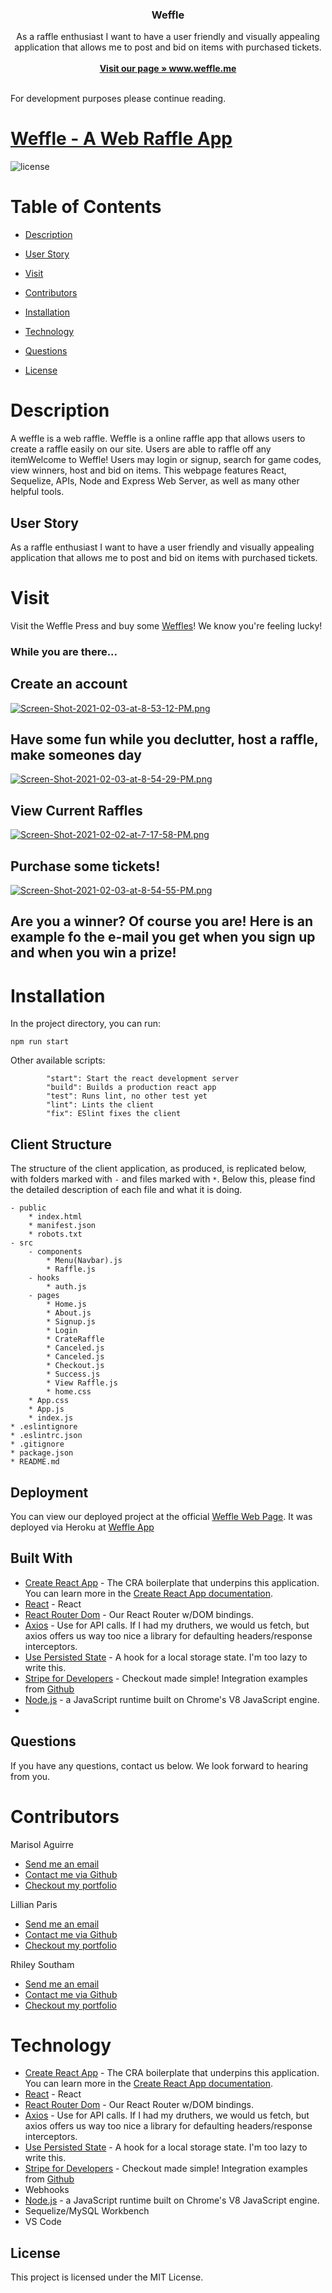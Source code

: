 
<p align="center">
<i class="fas fa-globe-americas"></i>

  <h3 align="center"><strong> Weffle</strong></h3>

  <p align="center">
      As a raffle enthusiast I want to have a user friendly and visually appealing application that allows me to post and bid on items with purchased tickets.
    <br />
    <br />
    <a href="www.weffle.me"><strong>Visit our page » www.weffle.me</strong></a>
    <br />
    <br />
   
</p>
</p>

For development purposes please continue reading.

# [Weffle - A Web Raffle App](www.weffle.me)

  ![license](https://img.shields.io/badge/License-MIT-green.svg)

# Table of Contents
    
* [Description](#description)

* [User Story](#usersory)
    
* [Visit](#visit)
    
* [Contributors](#contributors)
    
* [Installation](#installation)

* [Technology](#technology)
    
* [Questions](#questions)

* [License](#license)

# Description 
A weffle is a web raffle. Weffle is a online raffle app that allows users to create a raffle easily on our site. Users are able to raffle off any itemWelcome to Weffle! Users may login or signup, search for game codes, view winners, host and bid on items. This webpage features React, Sequelize, APIs, Node and Express Web Server, as well as many other helpful tools. 

## User Story

As a raffle enthusiast I want to have a user friendly and visually appealing application that allows me to post and bid on items with purchased tickets. 

# Visit 
Visit the Weffle Press and buy some [Weffles](www.weffle.me)! We know you're feeling lucky!

### While you are there...

## Create an account

[![Screen-Shot-2021-02-03-at-8-53-12-PM.png](https://i.postimg.cc/k4wmhzyH/Screen-Shot-2021-02-03-at-8-53-12-PM.png)](https://postimg.cc/5YHTXPT5)

## Have some fun while you declutter, host a raffle, make someones day 
[![Screen-Shot-2021-02-03-at-8-54-29-PM.png](https://i.postimg.cc/TPVGnp5f/Screen-Shot-2021-02-03-at-8-54-29-PM.png)](https://postimg.cc/94QvhXBn)

## View Current Raffles

[![Screen-Shot-2021-02-02-at-7-17-58-PM.png](https://i.postimg.cc/43B2Cgrp/Screen-Shot-2021-02-02-at-7-17-58-PM.png)](https://postimg.cc/8FfmWqkC)

## Purchase some tickets! 

[![Screen-Shot-2021-02-03-at-8-54-55-PM.png](https://i.postimg.cc/zBqN78TW/Screen-Shot-2021-02-03-at-8-54-55-PM.png)](https://postimg.cc/zL24XmtX)

## Are you a winner? Of course you are! Here is an example fo the e-mail you get when you sign up and when you win a prize!




# Installation

In the project directory, you can run:

```
npm run start
```

Other available scripts:
```
        "start": Start the react development server
        "build": Builds a production react app
        "test": Runs lint, no other test yet
        "lint": Lints the client
        "fix": ESlint fixes the client
```

## Client Structure

The structure of the client application, as produced, is replicated below, with folders marked with ```-``` and files marked with ```*```. Below this, please find the detailed description of each file and what it is doing. 

```
- public
    * index.html
    * manifest.json
    * robots.txt
- src
    - components
        * Menu(Navbar).js
        * Raffle.js
    - hooks
        * auth.js
    - pages
        * Home.js
        * About.js
        * Signup.js
        * Login
        * CrateRaffle
        * Canceled.js
        * Canceled.js
        * Checkout.js
        * Success.js
        * View Raffle.js
        * home.css
    * App.css
    * App.js
    * index.js
* .eslintignore 
* .eslintrc.json
* .gitignore
* package.json
* README.md
```

## Deployment

You can view our deployed project at the official [Weffle Web Page](http://www.weffle.me/). It was  deployed via Heroku at [Weffle App](https://weffle.herokuapp.com/)

## Built With

* [Create React App](https://create-react-app.dev/) - The CRA boilerplate that underpins this application.  You can learn more in the [Create React App documentation](https://facebook.github.io/create-react-app/docs/getting-started).
* [React](https://reactjs.org/) - React
* [React Router Dom](https://www.npmjs.com/package/react-router-dom) - Our React Router w/DOM bindings.
* [Axios](https://www.npmjs.com/package/axios) -  Use for API calls. If I had my druthers, we would us fetch, but axios offers us way too nice a library for defaulting headers/response interceptors.
* [Use Persisted State](https://www.npmjs.com/package/use-persisted-state) - A hook for a local storage state. I'm too lazy to write this.
* [Stripe for Developers](https://stripe.com/) - Checkout made simple! Integration examples from [Github](https://github.com/stripe-samples)
* [Node.js](https://nodejs.org/en/) - a JavaScript runtime built on Chrome's V8 JavaScript engine.
* 

## Questions 
 If you have any questions, contact us below. We look forward to hearing from you.
  

# Contributors
Marisol Aguirre
* [Send me an email](mailto:soulaguirre@gmail.com)
* [Contact me via Github](https://github.com/solaguirre)
* [Checkout my portfolio]()

Lillian Paris
* [Send me an email](mailto:lillian.paris529@gmail.com)
* [Contact me via Github](https://github.com/lillianparis)
* [Checkout my portfolio]()

Rhiley Southam
* [Send me an email](mailto:orhiley90@yahoo.com)
* [Contact me via Github](https://github.com/orhiley90 )
* [Checkout my portfolio]()


# Technology

* [Create React App](https://create-react-app.dev/) - The CRA boilerplate that underpins this application.  You can learn more in the [Create React App documentation](https://facebook.github.io/create-react-app/docs/getting-started).
* [React](https://reactjs.org/) - React
* [React Router Dom](https://www.npmjs.com/package/react-router-dom) - Our React Router w/DOM bindings.
* [Axios](https://www.npmjs.com/package/axios) -  Use for API calls. If I had my druthers, we would us fetch, but axios offers us way too nice a library for defaulting headers/response interceptors.
* [Use Persisted State](https://www.npmjs.com/package/use-persisted-state) - A hook for a local storage state. I'm too lazy to write this.
* [Stripe for Developers](https://stripe.com/) - Checkout made simple! Integration examples from [Github](https://github.com/stripe-samples)
* Webhooks
* [Node.js](https://nodejs.org/en/) - a JavaScript runtime built on Chrome's V8 JavaScript engine.
* Sequelize/MySQL Workbench
* VS Code

## License

This project is licensed under the MIT License.

